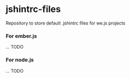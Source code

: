 jshintrc-files
==============

Repository to store default .jshintrc files for we.js projects

### For ember.js

... TODO

### For node.js

... TODO
